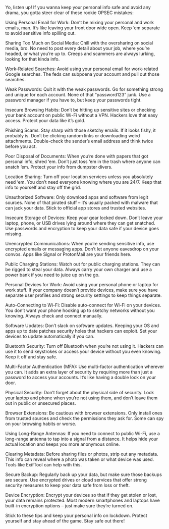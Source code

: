 
Yo, listen up! If you wanna keep your personal info safe and avoid any drama, you gotta steer clear of these rookie OPSEC mistakes:

Using Personal Email for Work: Don’t be mixing your personal and work emails, man. It’s like leaving your front door wide open. Keep ‘em separate to avoid sensitive info spilling out.

Sharing Too Much on Social Media: Chill with the oversharing on social media, bro. No need to post every detail about your job, where you’re headed, or what you’re up to. Creeps and scammers are always lurking, looking for that kinda info.

Work-Related Searches:
    Avoid using your personal email for work-related Google searches. The feds can subpoena your account and pull out those searches.

Weak Passwords: Quit it with the weak passwords. Go for something strong and unique for each account. None of that “password123” junk. Use a password manager if you have to, but keep your passwords tight.

Insecure Browsing Habits: Don’t be hitting up sensitive sites or checking your bank account on public Wi-Fi without a VPN. Hackers love that easy access. Protect your data like it’s gold.

Phishing Scams: Stay sharp with those sketchy emails. If it looks fishy, it probably is. Don’t be clicking random links or downloading weird attachments. Double-check the sender’s email address and think twice before you act.

Poor Disposal of Documents: When you’re done with papers that got personal info, shred ‘em. Don’t just toss ‘em in the trash where anyone can snatch ‘em. Protect your info from dumpster divers.

Location Sharing: Turn off your location services unless you absolutely need ‘em. You don’t need everyone knowing where you are 24/7. Keep that info to yourself and stay off the grid.

Unauthorized Software: Only download apps and software from legit sources. None of that pirated stuff – it’s usually packed with malware that can jack your data. Stick to official app stores and trusted websites.

Insecure Storage of Devices: Keep your gear locked down. Don’t leave your laptop, phone, or USB drives lying around where they can get snatched. Use passwords and encryption to keep your data safe if your device goes missing.

Unencrypted Communications: When you’re sending sensitive info, use encrypted emails or messaging apps. Don’t let anyone eavesdrop on your convos. Apps like Signal or ProtonMail are your friends here.

Public Charging Stations: Watch out for public charging stations. They can be rigged to steal your data. Always carry your own charger and use a power bank if you need to juice up on the go.

Personal Devices for Work: Avoid using your personal phone or laptop for work stuff. If your company doesn’t provide devices, make sure you have separate user profiles and strong security settings to keep things separate.

Auto-Connecting to Wi-Fi: Disable auto-connect for Wi-Fi on your devices. You don’t want your phone hooking up to sketchy networks without you knowing. Always check and connect manually.

Software Updates: Don’t slack on software updates. Keeping your OS and apps up to date patches security holes that hackers can exploit. Set your devices to update automatically if you can.

Bluetooth Security: Turn off Bluetooth when you’re not using it. Hackers can use it to send keystrokes or access your device without you even knowing. Keep it off and stay safe.

Multi-Factor Authentication (MFA): Use multi-factor authentication wherever you can. It adds an extra layer of security by requiring more than just a password to access your accounts. It’s like having a double lock on your door.

Physical Security: Don’t forget about the physical side of security. Lock your laptop and phone when you’re not using them, and don’t leave them out in public or unsecured places.

Browser Extensions: Be cautious with browser extensions. Only install ones from trusted sources and check the permissions they ask for. Some can spy on your browsing habits or worse.

Using Long-Range Antennas: If you need to connect to public Wi-Fi, use a long-range antenna to tap into a signal from a distance. It helps hide your actual location and keeps you more anonymous online.

Clearing Metadata: Before sharing files or photos, strip out any metadata. This info can reveal where a photo was taken or what device was used. Tools like ExifTool can help with this.

Secure Backup: Regularly back up your data, but make sure those backups are secure. Use encrypted drives or cloud services that offer strong security measures to keep your data safe from loss or theft.

Device Encryption: Encrypt your devices so that if they get stolen or lost, your data remains protected. Most modern smartphones and laptops have built-in encryption options – just make sure they’re turned on.

Stick to these tips and keep your personal info on lockdown. Protect yourself and stay ahead of the game. Stay safe out there!
